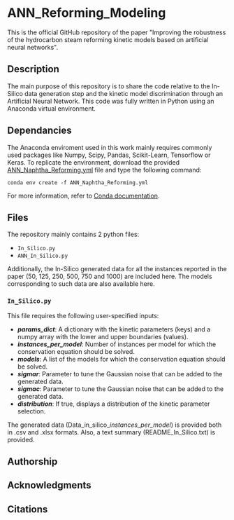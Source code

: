 # ANN_Reforming_Modeling
This is the official GitHub repository of the paper "Improving the robustness of the hydrocarbon steam reforming kinetic models based on artificial neural networks".

## Description 
The main purpose of this repository is to share the code relative to the In-Silico data generation step and the kinetic model discrimination through an Artificial Neural Network. This code was fully written in Python using an Anaconda virtual environment.

## Dependancies
The Anaconda enviroment used in this work mainly requires commonly used packages like Numpy, Scipy, Pandas, Scikit-Learn, Tensorflow or Keras. To replicate the environment, download the provided [ANN_Naphtha_Reforming.yml](ANN_Naphtha_Reforming.yml) file and type the following command:
```
conda env create -f ANN_Naphtha_Reforming.yml
```
For more information, refer to [Conda documentation](https://conda.io/projects/conda/en/latest/user-guide/tasks/manage-environments.html#creating-an-environment-from-an-environment-yml-file). 

## Files 
The repository mainly contains 2 python files:
- ```In_Silico.py```
- ```ANN_In_Silico.py```

Additionally, the In-Silico generated data for all the instances reported in the paper (50, 125, 250, 500, 750 and 1000) are included here. The models corresponding to such data are also available here. 

### ```In_Silico.py```
This file requires the following user-specified inputs:
- ***params_dict***: A dictionary with the kinetic parameters (keys) and a numpy array with the lower and upper boundaries (values).
- ***instances_per_model***: Number of instances per model for which the conservation equation should be solved.
- ***models***: A list of the models for which the conservation equation should be solved.
- ***sigmar***: Parameter to tune the Gaussian noise that can be added to the generated data.
- ***sigmac***: Parameter to tune the Gaussian noise that can be added to the generated data.
- ***distribution***: If true, displays a distribution of the kinetic parameter selection.

The generated data (Data_in_silico_*instances_per_model*) is provided both in .csv and .xlsx formats. Also, a text summary (README_In_Silico.txt) is provided.

## Authorship

## Acknowledgments

## Citations
